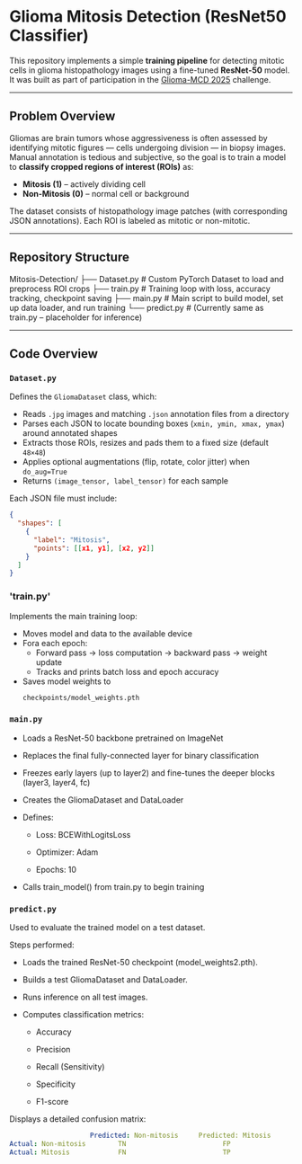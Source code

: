 # Glioma Mitosis Detection (ResNet50 Classifier)

This repository implements a simple **training pipeline** for detecting mitotic cells in glioma histopathology images using a fine-tuned **ResNet-50** model.  
It was built as part of participation in the [Glioma-MCD 2025](https://www.kaggle.com/competitions/glioma-mcd-2025) challenge.

---

## Problem Overview

Gliomas are brain tumors whose aggressiveness is often assessed by identifying mitotic figures — cells undergoing division — in biopsy images.  
Manual annotation is tedious and subjective, so the goal is to train a model to **classify cropped regions of interest (ROIs)** as:

- **Mitosis (1)** – actively dividing cell  
- **Non-Mitosis (0)** – normal cell or background  

The dataset consists of histopathology image patches (with corresponding JSON annotations). Each ROI is labeled as mitotic or non-mitotic.

---

## Repository Structure
Mitosis-Detection/
├── Dataset.py # Custom PyTorch Dataset to load and preprocess ROI crops
├── train.py # Training loop with loss, accuracy tracking, checkpoint saving
├── main.py # Main script to build model, set up data loader, and run training
└── predict.py # (Currently same as train.py – placeholder for inference)

---

## Code Overview

### `Dataset.py`

Defines the `GliomaDataset` class, which:

- Reads `.jpg` images and matching `.json` annotation files from a directory  
- Parses each JSON to locate bounding boxes (`xmin, ymin, xmax, ymax`) around annotated shapes  
- Extracts those ROIs, resizes and pads them to a fixed size (default `48×48`)  
- Applies optional augmentations (flip, rotate, color jitter) when `do_aug=True`  
- Returns `(image_tensor, label_tensor)` for each sample  

Each JSON file must include:
```json
{
  "shapes": [
    {
      "label": "Mitosis",
      "points": [[x1, y1], [x2, y2]]
    }
  ]
}
```

### 'train.py'

Implements the main training loop:
- Moves model and data to the available device
- Fora each epoch:
    - Forward pass → loss computation → backward pass → weight update
    - Tracks and prints batch loss and epoch accuracy
- Saves model weights to
  ```bash
  checkpoints/model_weights.pth
  ```
### `main.py`

- Loads a ResNet-50 backbone pretrained on ImageNet

- Replaces the final fully-connected layer for binary classification

- Freezes early layers (up to layer2) and fine-tunes the deeper blocks (layer3, layer4, fc)

- Creates the GliomaDataset and DataLoader

- Defines:

    - Loss: BCEWithLogitsLoss

    - Optimizer: Adam

    - Epochs: 10

- Calls train_model() from train.py to begin training

### `predict.py`

Used to evaluate the trained model on a test dataset.

Steps performed:

- Loads the trained ResNet-50 checkpoint (model_weights2.pth).

- Builds a test GliomaDataset and DataLoader.

- Runs inference on all test images.

- Computes classification metrics:

    - Accuracy

    - Precision

    - Recall (Sensitivity)

    - Specificity

    - F1-score

Displays a detailed confusion matrix:
```yaml
                    Predicted: Non-mitosis     Predicted: Mitosis
Actual: Non-mitosis        TN                        FP
Actual: Mitosis            FN                        TP
```


